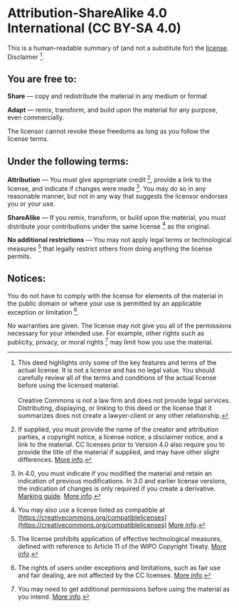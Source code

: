 # Attribution-ShareAlike 4.0 International (CC BY-SA 4.0)

This is a human-readable summary of (and not a substitute for) the [license](https://creativecommons.org/licenses/by-sa/4.0/legalcode). Disclaimer [^disclaimer].

## You are free to:

**Share** — copy and redistribute the material in any medium or format

**Adapt** — remix, transform, and build upon the material
for any purpose, even commercially.

The licensor cannot revoke these freedoms as long as you follow the license terms.

## Under the following terms:

**Attribution** — You must give appropriate credit [^appropriate-credit], provide a link to the license, and indicate if changes were made [^indicate-if-changes-were-made]. You may do so in any reasonable manner, but not in any way that suggests the licensor endorses you or your use.

**ShareAlike** — If you remix, transform, or build upon the material, you must distribute your contributions under the same license [^same-license] as the original.

**No additional restrictions** — You may not apply legal terms or technological measures [^technological-measures] that legally restrict others from doing anything the license permits.

## Notices:

You do not have to comply with the license for elements of the material in the public domain or where your use is permitted by an applicable exception or limitation [^exception-or-limitation].

No warranties are given. The license may not give you all of the permissions necessary for your intended use. For example, other rights such as publicity, privacy, or moral rights [^publicity-privacy-or-moral-rights] may limit how you use the material.

[^disclaimer]: This deed highlights only some of the key features and terms of the actual license. It is not a license and has no legal value. You should carefully review all of the terms and conditions of the actual license before using the licensed material.<br/><br/>Creative Commons is not a law firm and does not provide legal services. Distributing, displaying, or linking to this deed or the license that it summarizes does not create a lawyer-client or any other relationship.
[^appropriate-credit]: If supplied, you must provide the name of the creator and attribution parties, a copyright notice, a license notice, a disclaimer notice, and a link to the material. CC licenses prior to Version 4.0 also require you to provide the title of the material if supplied, and may have other slight differences. [More info](https://wiki.creativecommons.org/License_Versions#Detailed_attribution_comparison_chart).
[^indicate-if-changes-were-made]: In 4.0, you must indicate if you modified the material and retain an indication of previous modifications. In 3.0 and earlier license versions, the indication of changes is only required if you create a derivative. [Marking guide](https://wiki.creativecommons.org/Best_practices_for_attribution#This_is_a_good_attribution_for_material_you_modified_slightly). [More info](https://wiki.creativecommons.org/License_Versions#Modifications_and_adaptations_must_be_marked_as_such).
[^same-license]: You may also use a license listed as compatible at [https://creativecommons.org/compatiblelicenses](https://creativecommons.org/compatiblelicenses) [More info](https://wiki.creativecommons.org/FAQ#If_I_derive_or_adapt_material_offered_under_a_Creative_Commons_license.2C_which_CC_license.28s.29_can_I_use.3F).
[^technological-measures]: The license prohibits application of effective technological measures, defined with reference to Article 11 of the WIPO Copyright Treaty. [More info](https://wiki.creativecommons.org/License_Versions#Application_of_effective_technological_measures_by_users_of_CC-licensed_works_prohibited).
[^exception-or-limitation]: The rights of users under exceptions and limitations, such as fair use and fair dealing, are not affected by the CC licenses. [More info](https://wiki.creativecommons.org/Frequently_Asked_Questions#Do_Creative_Commons_licenses_affect_exceptions_and_limitations_to_copyright.2C_such_as_fair_dealing_and_fair_use.3F).
[^publicity-privacy-or-moral-rights]: You may need to get additional permissions before using the material as you intend. [More info](https://wiki.creativecommons.org/Considerations_for_licensors_and_licensees).
